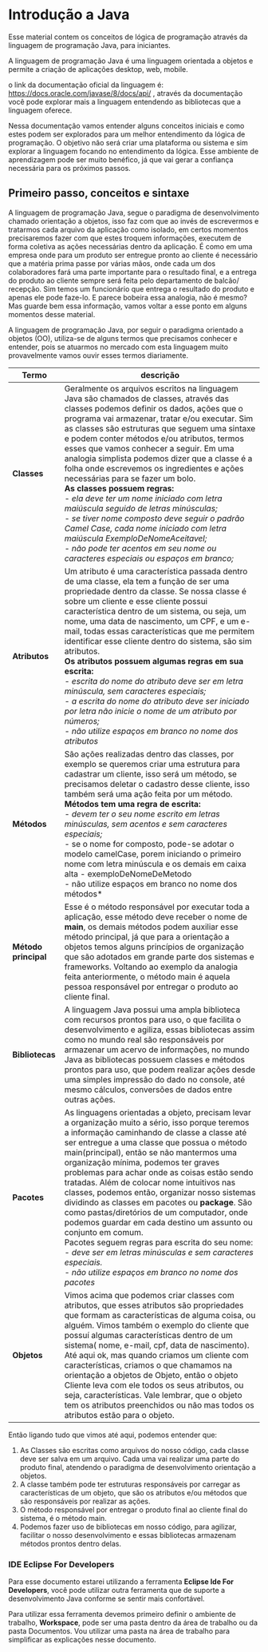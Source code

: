# Introdução a Java
Esse material contem os conceitos de lógica de programação através da linguagem de programação Java, para iniciantes.

A linguagem de programação Java é uma linguagem orientada a objetos e permite a criação de aplicações desktop, web, mobile.

o link da documentação oficial da linguagem é: https://docs.oracle.com/javase/8/docs/api/ ,  através da documentação você pode explorar mais a linguagem entendendo as bibliotecas que a linguagem oferece.

Nessa documentação vamos entender alguns conceitos iniciais e como estes podem ser explorados para um melhor entendimento da lógica de programação. O objetivo não será criar uma plataforma ou sistema e sim explorar a linguagem focando no entendimento da lógica. Esse ambiente de aprendizagem pode ser muito benéfico, já que vai gerar a confiança necessária para os próximos passos.

##  Primeiro passo, conceitos e sintaxe

A linguagem de programação Java, segue o paradigma de desenvolvimento chamado orientação a objetos, isso faz com que ao invés de escrevermos e tratarmos cada arquivo da aplicação como isolado, em certos momentos precisaremos fazer com que estes troquem informações, executem de forma coletiva as ações necessárias dentro da aplicação. É como em uma empresa onde para um produto ser entregue pronto ao cliente é necessário que a matéria prima passe por várias mãos, onde cada um dos colaboradores fará uma parte importante para o resultado final, e a entrega do produto ao cliente sempre será feita pelo departamento de balcão/ recepção. Sim temos um funcionário que entrega o resultado do produto e apenas ele pode faze-lo.  E parece bobeira essa analogia, não é mesmo? Mas guarde bem essa informação, vamos voltar a esse ponto em alguns momentos desse material.

A linguagem de programação Java, por seguir o paradigma orientado a objetos (OO), utiliza-se de alguns termos que precisamos conhecer e entender, pois se atuarmos no mercado com esta linguagem muito provavelmente vamos ouvir esses termos diariamente.


| Termo                | descrição                                                    |
| -------------------- | ------------------------------------------------------------ |
| **Classes**          | Geralmente os arquivos escritos na linguagem Java são chamados de classes, através das classes podemos definir os dados, ações que o programa vai armazenar, tratar e/ou executar. Sim as classes são estruturas que seguem uma sintaxe e podem conter métodos e/ou atributos, termos esses que vamos conhecer a seguir. Em uma analogia simplista podemos dizer que a classe é a folha onde escrevemos os ingredientes e ações necessárias para se fazer um bolo.<br /> **As classes possuem regras:** <br />*- ela deve ter um nome iniciado com letra maiúscula seguido de letras minúsculas; <br />- se tiver nome composto deve seguir o padrão Camel Case, cada nome iniciado com letra maiúscula ExemploDeNomeAceitavel;<br />- não pode ter acentos em seu nome ou caracteres especiais ou espaços em branco;* |
| **Atributos**        | Um atributo é uma característica passada dentro de uma classe, ela tem a função de ser uma propriedade dentro da classe. Se nossa classe é sobre um cliente e esse cliente possui característica dentro de um sistema, ou seja, um nome, uma data de nascimento, um CPF, e um e-mail, todas essas características que me permitem identificar esse cliente dentro do sistema, são sim atributos. <br />**Os atributos possuem algumas regras em sua escrita:**<br />*- escrita do nome do atributo deve ser em letra minúscula, sem caracteres especiais;<br />- a escrita do nome do atributo deve ser iniciado por letra não inicie o nome de um atributo por números;<br />- não utilize espaços em branco no nome dos atributos* |
| **Métodos**          | São ações realizadas dentro das classes, por exemplo se queremos criar uma estrutura para cadastrar um cliente, isso será um método, se precisamos deletar o cadastro desse cliente, isso também será uma ação feita por um método.<br />**Métodos tem uma regra de escrita:**<br />*- devem ter o seu nome escrito em letras minúsculas, sem acentos e sem caracteres especiais;*<br />- se o nome for composto, pode-se adotar o modelo camelCase, porem iniciando o primeiro nome com letra minúscula e os demais em caixa alta - exemploDeNomeDeMetodo<br />- não utilize espaços em branco no nome dos métodos* |
| **Método principal** | Esse é o método responsável por executar toda a aplicação, esse método deve receber o nome de **main**, os demais métodos podem auxiliar esse método principal, já que para a orientação a objetos temos alguns princípios de organização que são adotados em grande parte dos sistemas e frameworks. Voltando ao exemplo da analogia feita anteriormente, o método main é aquela pessoa responsável por entregar o produto ao cliente final. |
| **Bibliotecas**      | A linguagem Java possui uma ampla biblioteca com recursos prontos para uso, o que facilita o desenvolvimento e agiliza, essas bibliotecas assim como no mundo real são responsáveis por armazenar um acervo de informações, no mundo Java as bibliotecas possuem classes e métodos prontos para uso, que podem realizar ações desde uma simples impressão do dado no console, até mesmo cálculos, conversões de dados entre outras ações. |
| **Pacotes**          | As linguagens orientadas a objeto, precisam levar a organização muito a sério, isso porque teremos a informação caminhando de classe a classe até ser entregue a uma classe que possua o método main(principal), então se não mantermos uma organização mínima, podemos ter graves problemas para achar onde as coisas estão sendo tratadas. Além de colocar nome intuitivos nas classes, podemos então, organizar nosso sistemas dividindo as classes em pacotes ou **package**. São como pastas/diretórios de um computador, onde podemos guardar em cada destino um assunto ou conjunto em comum. <br />Pacotes seguem regras para escrita do seu nome:<br />-  *deve ser em letras minúsculas e sem caracteres especiais. <br />- não utilize espaços em branco no nome dos pacotes* |
| **Objetos**          | Vimos acima que podemos criar classes com atributos, que esses atributos são propriedades que formam as características de alguma coisa, ou alguém. Vimos também o exemplo do cliente que possuí algumas características dentro de um sistema( nome, e-mail, cpf, data de nascimento). Até aqui ok, mas quando criamos um cliente com características, criamos o que chamamos na orientação a objetos de Objeto, então o objeto Cliente leva com ele todos os seus atributos, ou seja, características. Vale lembrar, que o objeto tem os atributos preenchidos ou não mas todos os atributos estão para o objeto. |

Então ligando tudo que vimos até aqui, podemos entender que:

1. As Classes são escritas como arquivos do nosso código, cada classe deve ser salva em um arquivo. Cada uma vai realizar uma parte do produto final, atendendo o paradigma de desenvolvimento orientação a objetos.
2. A classe também pode ter estruturas responsáveis por carregar as características de um objeto, que são os atributos  e/ou métodos que são responsáveis por realizar as ações.
3. O método responsável por entregar o produto final ao cliente final do sistema, é o método main.
4. Podemos fazer uso de bibliotecas em nosso código, para agilizar, facilitar o nosso desenvolvimento e essas bibliotecas armazenam métodos prontos dentro delas.

### IDE Eclipse For Developers

Para esse documento estarei utilizando a ferramenta **Eclipse Ide For Developers**, você pode utilizar outra ferramenta que de suporte a desenvolvimento Java conforme se sentir mais confortável.

Para utilizar essa ferramenta devemos primeiro definir o ambiente de trabalho, **Workspace**, pode ser uma pasta dentro da área de trabalho ou da pasta Documentos. Vou utilizar uma pasta na área de trabalho para simplificar as explicações nesse documento.

